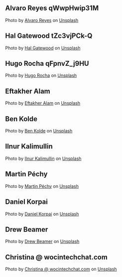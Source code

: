 
## Alvaro Reyes qWwpHwip31M

Photo by <a href="https://unsplash.com/@alvarordesign?utm_source=unsplash&utm_medium=referral&utm_content=creditCopyText">Alvaro Reyes</a> on <a href="https://unsplash.com/s/photos/ui?utm_source=unsplash&utm_medium=referral&utm_content=creditCopyText">Unsplash</a>
  

## Hal Gatewood tZc3vjPCk-Q

Photo by <a href="https://unsplash.com/@halacious?utm_source=unsplash&utm_medium=referral&utm_content=creditCopyText">Hal Gatewood</a> on <a href="https://unsplash.com/s/photos/ui?utm_source=unsplash&utm_medium=referral&utm_content=creditCopyText">Unsplash</a>
  
## Hugo Rocha qFpnvZ_j9HU

Photo by <a href="https://unsplash.com/@hugorrocha?utm_source=unsplash&utm_medium=referral&utm_content=creditCopyText">Hugo Rocha</a> on <a href="https://unsplash.com/s/photos/ux-ui?utm_source=unsplash&utm_medium=referral&utm_content=creditCopyText">Unsplash</a>
  
## Eftakher Alam

Photo by <a href="https://unsplash.com/@easiblu?utm_source=unsplash&utm_medium=referral&utm_content=creditCopyText">Eftakher Alam</a> on <a href="https://unsplash.com/s/photos/web-design?utm_source=unsplash&utm_medium=referral&utm_content=creditCopyText">Unsplash</a>
  
## Ben Kolde
Photo by <a href="https://unsplash.com/@benkolde?utm_source=unsplash&utm_medium=referral&utm_content=creditCopyText">Ben Kolde</a> on <a href="https://unsplash.com/s/photos/design-portfolio?utm_source=unsplash&utm_medium=referral&utm_content=creditCopyText">Unsplash</a>
  
## Ilnur Kalimullin

Photo by <a href="https://unsplash.com/@kalimullin?utm_source=unsplash&utm_medium=referral&utm_content=creditCopyText">Ilnur Kalimullin</a> on <a href="https://unsplash.com/s/photos/design?utm_source=unsplash&utm_medium=referral&utm_content=creditCopyText">Unsplash</a>
  
## Martin Péchy
Photo by <a href="https://unsplash.com/@martinpechy?utm_source=unsplash&utm_medium=referral&utm_content=creditCopyText">Martin Péchy</a> on <a href="https://unsplash.com/s/photos/poster-design?utm_source=unsplash&utm_medium=referral&utm_content=creditCopyText">Unsplash</a>
  
## Daniel Korpai

Photo by <a href="https://unsplash.com/@danielkorpai?utm_source=unsplash&utm_medium=referral&utm_content=creditCopyText">Daniel Korpai</a> on <a href="https://unsplash.com/s/photos/ui-design?utm_source=unsplash&utm_medium=referral&utm_content=creditCopyText">Unsplash</a>
  
## Drew Beamer

Photo by <a href="https://unsplash.com/@drew_beamer?utm_source=unsplash&utm_medium=referral&utm_content=creditCopyText">Drew Beamer</a> on <a href="https://unsplash.com/s/photos/welcome?utm_source=unsplash&utm_medium=referral&utm_content=creditCopyText">Unsplash</a>
  
## Christina @ wocintechchat.com

Photo by <a href="https://unsplash.com/@wocintechchat?utm_source=unsplash&utm_medium=referral&utm_content=creditCopyText">Christina @ wocintechchat.com</a> on <a href="https://unsplash.com/collections/8481572/tech-people-of-color?utm_source=unsplash&utm_medium=referral&utm_content=creditCopyText">Unsplash</a>
  